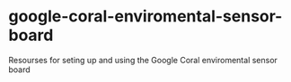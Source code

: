# google-coral-enviromental-sensor-board
Resourses for seting up and using the Google Coral enviromental sensor board
